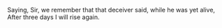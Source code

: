 Saying, Sir, we remember that that deceiver said, while he was yet alive, After three days I will rise again.
